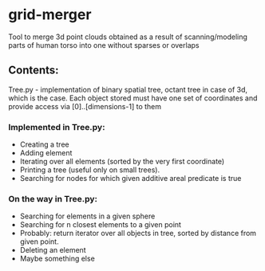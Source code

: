 # grid-merger
Tool to merge 3d point clouds obtained as a result of scanning/modeling parts of human torso into one without sparses or overlaps

## Contents:
Tree.py - implementation of binary spatial tree, octant tree in case of 3d, which is the case.
Each object stored must have one set of coordinates and provide access via [0]..[dimensions-1] to them

### Implemented in Tree.py:

*  Creating a tree
*  Adding element
*  Iterating over all elements (sorted by the very first coordinate)
*  Printing a tree (useful only on small trees).
*  Searching for nodes for which given additive areal predicate is true

### On the way in Tree.py:

*  Searching for elements in a given sphere
*  Searching for n closest elements to a given point
*  Probably: return iterator over all objects in tree, sorted by distance from given point.
*  Deleting an element
*  Maybe something else

